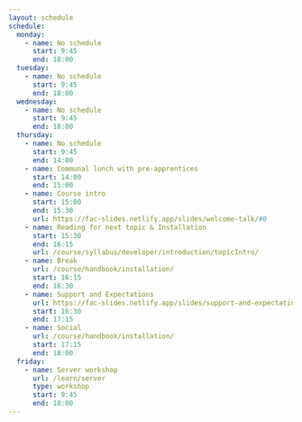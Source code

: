 ```yaml
---
layout: schedule
schedule:
  monday:
    - name: No schedule
      start: 9:45
      end: 18:00
  tuesday:
    - name: No schedule
      start: 9:45
      end: 18:00
  wednesday:
    - name: No schedule
      start: 9:45
      end: 18:00
  thursday:
    - name: No schedule
      start: 9:45
      end: 14:00
    - name: Communal lunch with pre-apprentices
      start: 14:00
      end: 15:00
    - name: Course intro
      start: 15:00
      end: 15:30
      url: https://fac-slides.netlify.app/slides/welcome-talk/#0
    - name: Reading for next topic & Installation
      start: 15:30
      end: 16:15
      url: /course/syllabus/developer/introduction/topicIntro/
    - name: Break
      url: /course/handbook/installation/
      start: 16:15
      end: 16:30
    - name: Support and Expectations
      url: https://fac-slides.netlify.app/slides/support-and-expectations/#0
      start: 16:30
      end: 17:15
    - name: Social
      url: /course/handbook/installation/
      start: 17:15
      end: 18:00
  friday:
    - name: Server workshop
      url: /learn/server
      type: workshop
      start: 9:45
      end: 18:00
---
```

